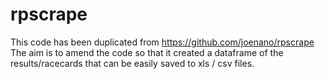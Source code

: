 # rpscrape
This code has been duplicated from https://github.com/joenano/rpscrape
The aim is to amend the code so that it created a dataframe of the results/racecards that can be easily saved to xls / csv files.


